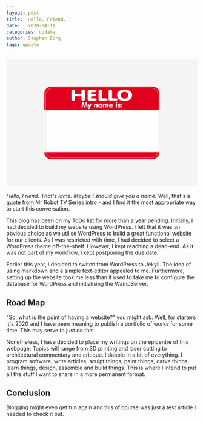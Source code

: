 ```yaml
---
layout: post
title:  Hello, Friend.
date:   2020-04-11
categories: update
author: Stephan Borg
tags: update
---
```


![Portfolio-artwork](/assets/img/posts/HELLO-FRIEND.png)

*Hello, Friend. That's lame. Maybe I should give you a name.* Well, that's a quote from Mr Robot TV Series intro - and I find it the most appropriate way to start this conversation. 

This blog has been on my ToDo list for more than a year pending. Initially, I had decided to build my website using WordPress. I felt that it was an obvious choice as we utilise WordPress to build a great functional website for our clients. As I was restricted with time, I had decided to select a WordPress theme off-the-shelf. However, I kept reaching a dead-end. As it was not part of my workflow, I kept postponing the due date.

Earlier this year, I decided to switch from WordPress to Jekyll. The idea of using markdown and a simple text-editor appealed to me. Furthermore, setting up the website took me less than it used to take me to configure the database for WordPress and initialising the WampServer.

## Road Map

"So, what is the point of having a website?" you might ask. Well, for starters it's 2020 and I have been meaning to publish a portfolio of works for some time. This may serve to just do that.

Nonetheless, I have decided to place my writings on the epicentre of this webpage. Topics will range from 3D printing and laser cutting to architectural commentary and critique. I dabble in a bit of everything. I program software, write articles, sculpt things, paint things, carve things, learn things, design, assemble and build things. This is where I intend to put all the stuff I want to share in a more permanent format.

## Conclusion

Blogging might even get fun again and this of course was just a test article I needed to check it out.